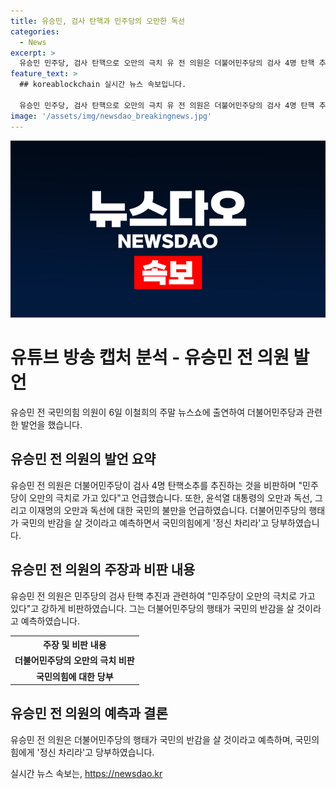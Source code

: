 ```yaml
---
title: 유승민, 검사 탄핵과 민주당의 오만한 독선
categories:
  - News
excerpt: >
  유승민 민주당, 검사 탄핵으로 오만의 극치 유 전 의원은 더불어민주당의 검사 4명 탄핵 추진을 비판하며, 민주당의 오만과 독선에 대한 우려를 표exp한다. 또한 22대 국회 임기에 대한 비판과 법조위원의 선출을 언급하며 민주당의 행태에 대한 우려를 나타냈다. 민주당의 행동이 국민의 반감을 살 것이라며 국민의힘의 정신차림을 촉구했다.
feature_text: >
  ## koreablockchain 실시간 뉴스 속보입니다.

  유승민 민주당, 검사 탄핵으로 오만의 극치 유 전 의원은 더불어민주당의 검사 4명 탄핵 추진을 비판하며, 민주당의 오만과 독선에 대한 우려를 표exp한다. 또한 22대 국회 임기에 대한 비판과 법조위원의 선출을 언급하며 민주당의 행태에 대한 우려를 나타냈다. 민주당의 행동이 국민의 반감을 살 것이라며 국민의힘의 정신차림을 촉구했다.
image: '/assets/img/newsdao_breakingnews.jpg'
---
```


<p><img src="/assets/img/newsdao_breakingnews.jpg" alt="koreablockchain 속보" /></p>

<h1>유튜브 방송 캡처 분석 - 유승민 전 의원 발언</h1>

<p data-ke-size="size16">유승민 전 국민의힘 의원이 6일 이철희의 주말 뉴스쇼에 출연하여 더불어민주당과 관련한 발언을 했습니다.</p>

<h2 data-ke-size="size26">유승민 전 의원의 발언 요약</h2>

<p data-ke-size="size16">유승민 전 의원은 더불어민주당이 검사 4명 탄핵소추를 추진하는 것을 비판하며 "민주당이 오만의 극치로 가고 있다"고 언급했습니다. 또한, 윤석열 대통령의 오만과 독선, 그리고 이재명의 오만과 독선에 대한 국민의 불만을 언급하였습니다. 더불어민주당의 행태가 국민의 반감을 살 것이라고 예측하면서 국민의힘에게 '정신 차리라'고 당부하였습니다.</p>

<h2 data-ke-size="size26">유승민 전 의원의 주장과 비판 내용</h2>

<p data-ke-size="size16">유승민 전 의원은 민주당의 검사 탄핵 추진과 관련하여 "민주당이 오만의 극치로 가고 있다"고 강하게 비판하였습니다. 그는 더불어민주당의 행태가 국민의 반감을 살 것이라고 예측하였습니다.</p>

<table>
  <tr>
    <th>주장 및 비판 내용</th>
  </tr>
  <tr>
    <td style="text-align: center; height: 17px;"><b>더불어민주당의 오만의 극치 비판</b></td>
  </tr>
  <tr>
    <td style="text-align: center; height: 17px;"><b>국민의힘에 대한 당부</b></td>
  </tr>
</table>

<h2 data-ke-size="size26">유승민 전 의원의 예측과 결론</h2>

<p data-ke-size="size16">유승민 전 의원은 더불어민주당의 행태가 국민의 반감을 살 것이라고 예측하며, 국민의힘에게 '정신 차리라'고 당부하였습니다.</p>
실시간 뉴스 속보는, <a href="https://newsdao.kr" rel="dofollow">https://newsdao.kr</a>


